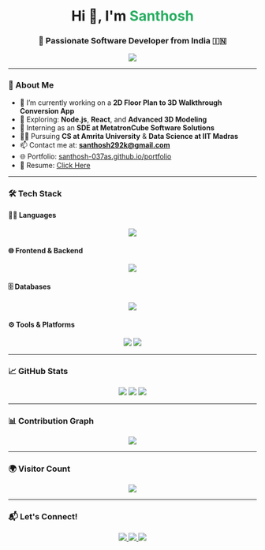 <h1 align="center">Hi 👋, I'm <span style="color:#27ae60"><b>Santhosh</b></span></h1>
<h3 align="center">🚀 Passionate Software Developer from India 🇮🇳</h3>

<p align="center">
  <img src="https://readme-typing-svg.demolab.com?font=Fira+Code&weight=500&size=22&pause=1000&center=true&vCenter=true&width=450&lines=Turning+Ideas+Into+Reality+Through+Code;Creating+Interactive+Web+Experiences;2D+to+3D+Walkthrough+Conversion" />
</p>

---

### 💫 About Me
- 🔭 I’m currently working on a **2D Floor Plan to 3D Walkthrough Conversion App**
- 🌱 Exploring: **Node.js**, **React**, and **Advanced 3D Modeling**
- 💼 Interning as an **SDE at MetatronCube Software Solutions**
- 👨‍🎓 Pursuing **CS at Amrita University** & **Data Science at IIT Madras**
- 📫 Contact me at: **santhosh292k@gmail.com**
- 🌐 Portfolio: [santhosh-037as.github.io/portfolio](https://santhosh-037as.github.io/portfolio/)
- 📄 Resume: [Click Here](https://santhosh-037as.github.io/portfolio/resume)

---

### 🛠️ Tech Stack

#### 👨‍💻 Languages
<p align="center">
  <img src="https://skillicons.dev/icons?i=c,cpp,java,python,js,dart,haskell" />
</p>

#### 🌐 Frontend & Backend
<p align="center">
  <img src="https://skillicons.dev/icons?i=html,css,react,tailwind,flutter,electron,flask,nodejs" />
</p>

#### 🗄️ Databases
<p align="center">
  <img src="https://skillicons.dev/icons?i=mongodb,mysql,sqlite" />
</p>

#### ⚙️ Tools & Platforms
<p align="center">
  <img src="https://skillicons.dev/icons?i=arduino,notion,github,git,vscode" />
  <img src="https://img.shields.io/badge/Jira-0052CC?style=flat&logo=jira&logoColor=white" />
</p>

---

### 📈 GitHub Stats

<p align="center">
  <img src="https://github-readme-stats.vercel.app/api?username=Santhosh292K&show_icons=true&theme=tokyonight&hide_border=true" />
  <img src="https://github-readme-streak-stats.herokuapp.com/?user=Santhosh292K&theme=tokyonight&hide_border=true" />
  <img src="https://github-readme-stats.vercel.app/api/top-langs/?username=Santhosh292K&layout=compact&theme=tokyonight&hide_border=true" />
</p>

---

### 📊 Contribution Graph

<p align="center">
  <img src="https://github-readme-activity-graph.vercel.app/graph?username=Santhosh292K&theme=tokyo-night&hide_border=true" />
</p>

---

### 🌍 Visitor Count

<p align="center">
  <img src="https://komarev.com/ghpvc/?username=Santhosh292K&style=flat-square&color=brightgreen" />
</p>

---

### 📬 Let's Connect!

<p align="center">
  <a href="mailto:santhosh292k@gmail.com">
    <img src="https://img.shields.io/badge/Gmail-D14836?style=for-the-badge&logo=gmail&logoColor=white" />
  </a>
  <a href="https://www.linkedin.com/in/santhosh292k/">
    <img src="https://img.shields.io/badge/LinkedIn-0077B5?style=for-the-badge&logo=linkedin&logoColor=white" />
  </a>
  <a href="https://santhosh-037as.github.io/portfolio/">
    <img src="https://img.shields.io/badge/Portfolio-000000?style=for-the-badge&logo=vercel&logoColor=white" />
  </a>
</p>
